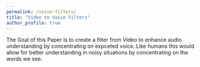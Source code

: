 ```yaml
---
permalink: /voice-filters/
title: "Video to Voice Filters"
author_profile: true
---
```

The Goal of this Paper is to create a filter from Video to enhance audio understanding by concentrating on expceted voice. Like humans this would allow for better understanding in noisy situations by concentrating on the words we see.